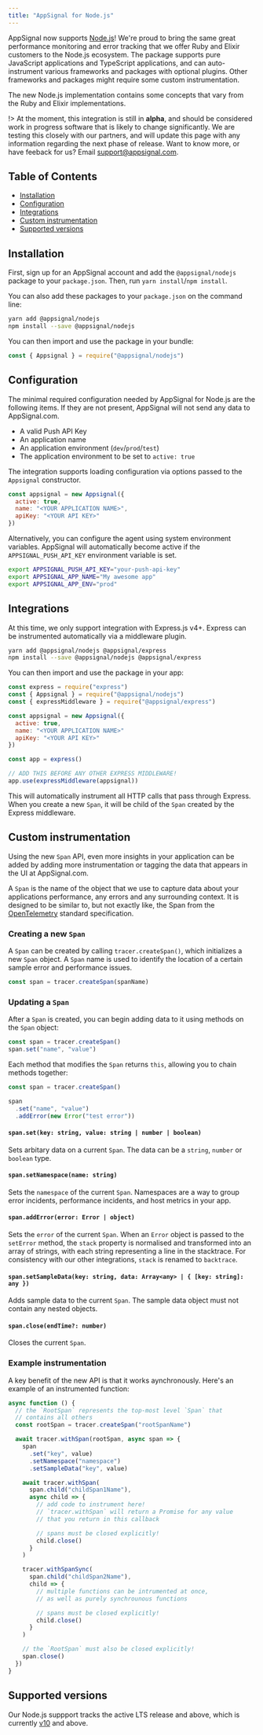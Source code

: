 ```yaml
---
title: "AppSignal for Node.js"
---
```


AppSignal now supports [Node.js](https://nodejs.org/)! We're proud to bring the same great performance monitoring and error tracking that we offer Ruby and Elixir customers to the Node.js ecosystem. The package supports pure JavaScript applications and TypeScript applications, and can auto-instrument various frameworks and packages with optional plugins. Other frameworks and packages might require some custom instrumentation.

The new Node.js implementation contains some concepts that vary from the Ruby and Elixir implementations.

!> At the moment, this integration is still in **alpha**, and should be considered work in progress software that is likely to change significantly. We are testing this closely with our partners, and will update this page with any information regarding the next phase of release. Want to know more, or have feeback for us? Email [support@appsignal.com](mailto:support@appsignal.com). 

## Table of Contents

- [Installation](#installation)
- [Configuration](#configuration)
- [Integrations](#integrations)
- [Custom instrumentation](#custom-instrumentation)
- [Supported versions](#supported-versions)

## Installation

First, sign up for an AppSignal account and add the `@appsignal/nodejs` package to your `package.json`. Then, run `yarn install`/`npm install`.

You can also add these packages to your `package.json` on the command line:

```bash
yarn add @appsignal/nodejs
npm install --save @appsignal/nodejs
```

You can then import and use the package in your bundle:

```js
const { Appsignal } = require("@appsignal/nodejs")
```

## Configuration

The minimal required configuration needed by AppSignal for Node.js are the following items. If they are not present, AppSignal will not send any data to AppSignal.com.

- A valid Push API Key
- An application name
- An application environment (`dev`/`prod`/`test`)
- The application environment to be set to `active: true`

The integration supports loading configuration via options passed to the `Appsignal` constructor.

```js
const appsignal = new Appsignal({
  active: true,
  name: "<YOUR APPLICATION NAME>",
  apiKey: "<YOUR API KEY>"
})
```

Alternatively, you can configure the agent using system environment variables. AppSignal will automatically become active if the `APPSIGNAL_PUSH_API_KEY` environment variable is set.

```bash
export APPSIGNAL_PUSH_API_KEY="your-push-api-key"
export APPSIGNAL_APP_NAME="My awesome app"
export APPSIGNAL_APP_ENV="prod"
```

## Integrations

At this time, we only support integration with Express.js v4+. Express can be instrumented automatically via a middleware plugin.

```bash
yarn add @appsignal/nodejs @appsignal/express
npm install --save @appsignal/nodejs @appsignal/express
```

You can then import and use the package in your app:

```js
const express = require("express")
const { Appsignal } = require("@appsignal/nodejs")
const { expressMiddleware } = require("@appsignal/express")

const appsignal = new Appsignal({
  active: true,
  name: "<YOUR APPLICATION NAME>"
  apiKey: "<YOUR API KEY>"
})

const app = express()

// ADD THIS BEFORE ANY OTHER EXPRESS MIDDLEWARE!
app.use(expressMiddleware(appsignal))
```

This will automatically instrument all HTTP calls that pass through Express. When you create a new `Span`, it will be child of the `Span` created by the Express middleware.

## Custom instrumentation

Using the new `Span` API, even more insights in your application can be added by adding more instrumentation or tagging the data that appears in the UI at AppSignal.com. 

A `Span` is the name of the object that we use to capture data about your applications performance, any errors and any surrounding context. It is designed to be similar to, but not exactly like, the Span from the [OpenTelemetry](https://github.com/open-telemetry/opentelemetry-specification) standard specification. 

### Creating a new `Span`

A `Span` can be created by calling `tracer.createSpan()`, which initializes a new `Span` object. A `Span` name is used to identify the location of a certain sample error and performance issues.

```js
const span = tracer.createSpan(spanName)
```

### Updating a `Span`

After a `Span` is created, you can begin adding data to it using methods on the `Span` object:

```js
const span = tracer.createSpan()
span.set("name", "value")
```

Each method that modifies the `Span` returns `this`, allowing you to chain methods together:

```js
const span = tracer.createSpan()

span
  .set("name", "value")
  .addError(new Error("test error"))
```

#### `span.set(key: string, value: string | number | boolean)`

Sets arbitary data on a current `Span`. The data can be a `string`, `number` or `boolean` type.

#### `span.setNamespace(name: string)`

Sets the `namespace` of the current `Span`. Namespaces are a way to group error incidents, performance incidents, and host metrics in your app.

#### `span.addError(error: Error | object)`

Sets the `error` of the current `Span`. When an `Error` object is passed to the `setError` method, the `stack` property is normalised and transformed into an array of strings, with each string representing a line in the stacktrace. For consistency with our other integrations, `stack` is renamed to `backtrace`.

#### `span.setSampleData(key: string, data: Array<any> | { [key: string]: any })`

Adds sample data to the current `Span`. The sample data object must not contain any nested objects.

#### `span.close(endTime?: number)`

Closes the current `Span`.

### Example instrumentation

A key benefit of the new API is that it works aynchronously. Here's an example of an instrumented function:

```js
async function () {
  // the `RootSpan` represents the top-most level `Span` that
  // contains all others
  const rootSpan = tracer.createSpan("rootSpanName")

  await tracer.withSpan(rootSpan, async span => {
    span
      .set("key", value)
      .setNamespace("namespace")
      .setSampleData("key", value)

    await tracer.withSpan(
      span.child("childSpan1Name"),
      async child => {
        // add code to instrument here!
        // `tracer.withSpan` will return a Promise for any value 
        // that you return in this callback

        // spans must be closed explicitly!
        child.close()
      }
    )

    tracer.withSpanSync(
      span.child("childSpan2Name"),
      child => {
        // multiple functions can be intrumented at once, 
        // as well as purely synchrounous functions

        // spans must be closed explicitly!
        child.close()
      }
    )

    // the `RootSpan` must also be closed explicitly!
    span.close()
  })
}
```

## Supported versions

Our Node.js suppport tracks the active LTS release and above, which is currently [v10](https://github.com/nodejs/Release) and above.
